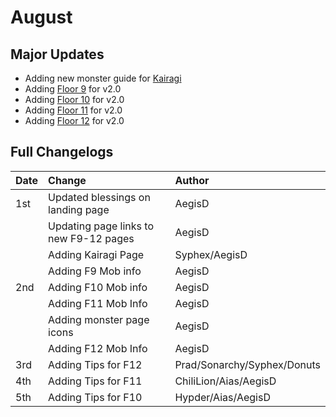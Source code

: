 # August

## Major Updates

* Adding new monster guide for [Kairagi](../../monsters/untitled/kairagi.md)
* Adding [Floor 9](../../floors/spire/floor-9.md) for v2.0
* Adding [Floor 10](../../floors/spire/floor-10.md) for v2.0
* Adding [Floor 11](../../floors/spire/floor-11.md) for v2.0
* Adding [Floor 12](../../floors/spire/floor-12.md) for v2.0

## Full Changelogs

| Date | Change | Author |
| :--- | :--- | :--- |
| 1st | Updated blessings on landing page | AegisD |
|  | Updating page links to new F9-12 pages | AegisD |
|  | Adding Kairagi Page | Syphex/AegisD |
|  | Adding F9 Mob info | AegisD |
| 2nd | Adding F10 Mob info | AegisD |
|  | Adding F11 Mob Info | AegisD |
|  | Adding monster page icons | AegisD |
|  | Adding F12 Mob Info | AegisD |
| 3rd | Adding Tips for F12 | Prad/Sonarchy/Syphex/Donuts |
| 4th | Adding Tips for F11 | ChiliLion/Aias/AegisD |
| 5th | Adding Tips for F10 | Hypder/Aias/AegisD |



